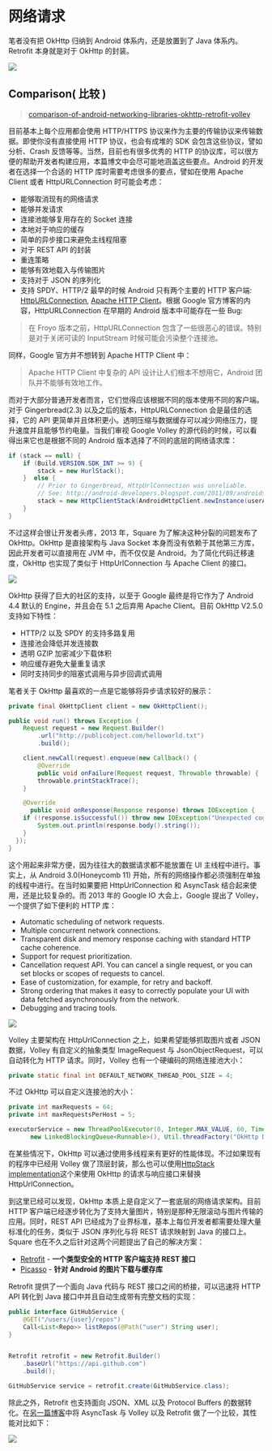 # 网络请求

笔者没有把 OkHttp 归纳到 Android 体系内，还是放置到了 Java 体系内。Retrofit 本身就是对于 OkHttp 的封装。

![](https://packetzoom.com/blog/images/httplibs.png)

## Comparison\( 比较 \)

> [comparison-of-android-networking-libraries-okhttp-retrofit-volley](http://stackoverflow.com/questions/16902716/comparison-of-android-networking-libraries-okhttp-retrofit-volley#)

目前基本上每个应用都会使用 HTTP/HTTPS 协议来作为主要的传输协议来传输数据。即使你没有直接使用 HTTP 协议，也会有成堆的 SDK 会包含这些协议，譬如分析、Crash 反馈等等。当然，目前也有很多优秀的 HTTP 的协议库，可以很方便的帮助开发者构建应用，本篇博文中会尽可能地涵盖这些要点。Android 的开发者在选择一个合适的 HTTP 库时需要考虑很多的要点，譬如在使用 Apache Client 或者 HttpURLConnection 时可能会考虑：

* 能够取消现有的网络请求
* 能够并发请求
* 连接池能够复用存在的 Socket 连接
* 本地对于响应的缓存
* 简单的异步接口来避免主线程阻塞
* 对于 REST API 的封装
* 重连策略
* 能够有效地载入与传输图片
* 支持对于 JSON 的序列化
* 支持 SPDY、HTTP/2 最早的时候 Android 只有两个主要的 HTTP 客户端: [HttpURLConnection](http://developer.android.com/reference/java/net/HttpURLConnection.html), [Apache HTTP Client](https://developer.android.com/sdk/api_diff/22/changes/android.net.http.AndroidHttpClient.html)。根据 Google 官方博客的内容，HttpURLConnection 在早期的 Android 版本中可能存在一些 Bug:

> 在 Froyo 版本之前，HttpURLConnection 包含了一些很恶心的错误。特别是对于关闭可读的 InputStream 时候可能会污染整个连接池。

同样，Google 官方并不想转到 Apache HTTP Client 中：

> Apache HTTP Client 中复杂的 API 设计让人们根本不想用它，Android 团队并不能够有效地工作。

而对于大部分普通开发者而言，它们觉得应该根据不同的版本使用不同的客户端。对于 Gingerbread\(2.3\) 以及之后的版本，HttpURLConnection 会是最佳的选择，它的 API 更简单并且体积更小。透明压缩与数据缓存可以减少网络压力，提升速度并且能够节约电量。当我们审视 Google Volley 的源代码的时候，可以看得出来它也是根据不同的 Android 版本选择了不同的底层的网络请求库：

```java
if (stack == null) {
    if (Build.VERSION.SDK_INT >= 9) {
        stack = new HurlStack();
    }  else {
        // Prior to Gingerbread, HttpUrlConnection was unreliable.
        // See: http://android-developers.blogspot.com/2011/09/androids-http-clients.html
        stack = new HttpClientStack(AndroidHttpClient.newInstance(userAgent));
    }
}
```

不过这样会很让开发者头疼，2013 年，Square 为了解决这种分裂的问题发布了 OkHttp。OkHttp 是直接架构与 Java Socket 本身而没有依赖于其他第三方库，因此开发者可以直接用在 JVM 中，而不仅仅是 Android。为了简化代码迁移速度，OkHttp 也实现了类似于 HttpUrlConnection 与 Apache Client 的接口。

![](https://packetzoom.com/blog/images/okhttp.png)

OkHttp 获得了巨大的社区的支持，以至于 Google 最终是将它作为了 Android 4.4 默认的 Engine，并且会在 5.1 之后弃用 Apache Client。目前 OkHttp V2.5.0 支持如下特性：

* HTTP/2 以及 SPDY 的支持多路复用
* 连接池会降低并发连接数
* 透明 GZIP 加密减少下载体积
* 响应缓存避免大量重复请求
* 同时支持同步的阻塞式调用与异步回调式调用

笔者关于 OkHttp 最喜欢的一点是它能够将异步请求较好的展示：

```java
private final OkHttpClient client = new OkHttpClient();

public void run() throws Exception {
    Request request = new Request.Builder()
        .url("http://publicobject.com/helloworld.txt")
        .build();

    client.newCall(request).enqueue(new Callback() {
        @Override
        public void onFailure(Request request, Throwable throwable) {
        throwable.printStackTrace();
    }

    @Override
      public void onResponse(Response response) throws IOException {
    if (!response.isSuccessful()) throw new IOException("Unexpected code " + response);
        System.out.println(response.body().string());
    }
  });
}
```

这个用起来非常方便，因为往往大的数据请求都不能放置在 UI 主线程中进行。事实上，从 Android 3.0\(Honeycomb 11\) 开始，所有的网络操作都必须强制在单独的线程中进行。在当时如果要把 HttpUrlConnection 和 AsyncTask 结合起来使用，还是比较复杂的。而 2013 年的 Google IO 大会上，Google 提出了 Volley，一个提供了如下便利的 HTTP 库：

* Automatic scheduling of network requests.
* Multiple concurrent network connections.
* Transparent disk and memory response caching with standard HTTP cache coherence.
* Support for request prioritization.
* Cancellation request API. You can cancel a single request, or you can set blocks or scopes of requests to cancel.
* Ease of customization, for example, for retry and backoff.
* Strong ordering that makes it easy to correctly populate your UI with data fetched asynchronously from the network.
* Debugging and tracing tools.

![](https://packetzoom.com/blog/images/volley_arch.png)

Volley 主要架构在 HttpUrlConnection 之上，如果希望能够抓取图片或者 JSON 数据，Volley 有自定义的抽象类型 ImageRequest 与 JsonObjectRequest，可以自动转化为 HTTP 请求。同时，Volley 也有一个硬编码的网络连接池大小：

```java
private static final int DEFAULT_NETWORK_THREAD_POOL_SIZE = 4;
```

不过 OkHttp 可以自定义连接池的大小：

```java
private int maxRequests = 64;
private int maxRequestsPerHost = 5;

executorService = new ThreadPoolExecutor(0, Integer.MAX_VALUE, 60, TimeUnit.SECONDS,
      new LinkedBlockingQueue<Runnable>(), Util.threadFactory("OkHttp Dispatcher", false));
```

在某些情况下，OkHttp 可以通过使用多线程来有更好的性能体现。不过如果现有的程序中已经用 Volley 做了顶层封装，那么也可以使用[HttpStack implementation](https://gist.github.com/bryanstern/4e8f1cb5a8e14c202750)这个来使用 OkHttp 的请求与响应接口来替换 HttpUrlConnection。

到这里已经可以发现，OkHttp 本质上是自定义了一套底层的网络请求架构。目前 HTTP 客户端已经逐步转化为了支持大量图片，特别是那种无限滚动与图片传输的应用。同时，REST API 已经成为了业界标准，基本上每位开发者都需要处理大量标准化的任务，类似于 JSON 序列化与将 REST 请求映射到 Java 的接口上。Square 也在不久之后针对这两个问题提出了自己的解决方案：

* [Retrofit](http://square.github.io/retrofit/) - **一个类型安全的 HTTP 客户端支持 REST 接口**
* [Picasso](http://square.github.io/picasso/) - **针对 Android 的图片下载与缓存库**

Retrofit 提供了一个面向 Java 代码与 REST 接口之间的桥接，可以迅速将 HTTP API 转化到 Java 接口中并且自动生成带有完整文档的实现：

```java
public interface GitHubService {
    @GET("/users/{user}/repos")
    Call<List<Repo>> listRepos(@Path("user") String user);
}


Retrofit retrofit = new Retrofit.Builder()
    .baseUrl("https://api.github.com")
    .build();

GitHubService service = retrofit.create(GitHubService.class);
```

除此之外，Retrofit 也支持面向 JSON、XML 以及 Protocol Buffers 的数据转化。在[另一篇博客](http://instructure.github.io/blog/2013/12/09/volley-vs-retrofit/)中将 AsyncTask 与 Volley 以及 Retrofit 做了一个比较，其性能对比如下：

![](http://i.imgur.com/tIdZkl3.png)


